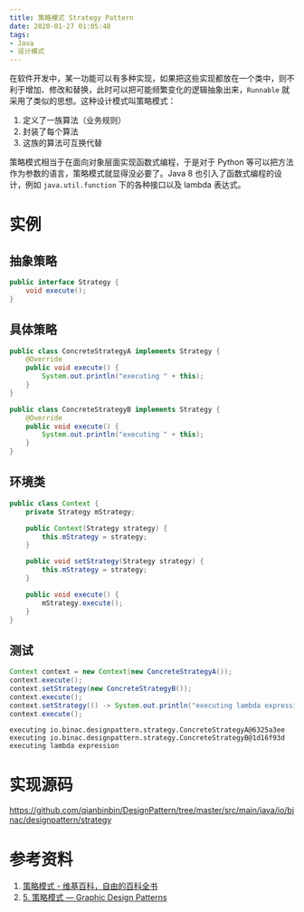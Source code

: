 ```yaml
---
title: 策略模式 Strategy Pattern
date: 2020-01-27 01:05:48
tags:
- Java
- 设计模式
---
```


在软件开发中，某一功能可以有多种实现，如果把这些实现都放在一个类中，则不利于增加、修改和替换，此时可以把可能频繁变化的逻辑抽象出来，`Runnable` 就采用了类似的思想。这种设计模式叫策略模式：

1. 定义了一族算法（业务规则）
2. 封装了每个算法
3. 这族的算法可互换代替

策略模式相当于在面向对象层面实现函数式编程，于是对于 Python 等可以把方法作为参数的语言，策略模式就显得没必要了。Java 8 也引入了函数式编程的设计，例如 `java.util.function` 下的各种接口以及 lambda 表达式。

<!-- more -->

# 实例

## 抽象策略

```java
public interface Strategy {
    void execute();
}
```

## 具体策略

```java
public class ConcreteStrategyA implements Strategy {
    @Override
    public void execute() {
        System.out.println("executing " + this);
    }
}
```

```java
public class ConcreteStrategyB implements Strategy {
    @Override
    public void execute() {
        System.out.println("executing " + this);
    }
}
```

## 环境类

```java
public class Context {
    private Strategy mStrategy;

    public Context(Strategy strategy) {
        this.mStrategy = strategy;
    }

    public void setStrategy(Strategy strategy) {
        this.mStrategy = strategy;
    }

    public void execute() {
        mStrategy.execute();
    }
}
```

## 测试

```java
Context context = new Context(new ConcreteStrategyA());
context.execute();
context.setStrategy(new ConcreteStrategyB());
context.execute();
context.setStrategy(() -> System.out.println("executing lambda expression"));
context.execute();
```

```shell
executing io.binac.designpattern.strategy.ConcreteStrategyA@6325a3ee
executing io.binac.designpattern.strategy.ConcreteStrategyB@1d16f93d
executing lambda expression
```

# 实现源码

<https://github.com/qianbinbin/DesignPattern/tree/master/src/main/java/io/binac/designpattern/strategy>

# 参考资料

1. [策略模式 - 维基百科，自由的百科全书](https://zh.wikipedia.org/wiki/%E7%AD%96%E7%95%A5%E6%A8%A1%E5%BC%8F)
2. [5. 策略模式 — Graphic Design Patterns](https://design-patterns.readthedocs.io/zh_CN/latest/behavioral_patterns/strategy.html)
